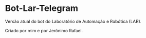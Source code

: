 # Bot-Lar-Telegram
Versão atual do bot do Laboratório de Automação e Robótica (LAR).

Criado por mim e por Jerônimo Rafael.

